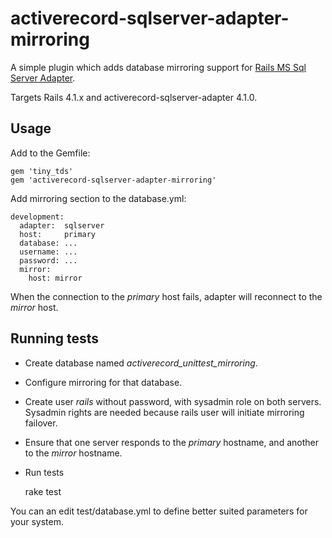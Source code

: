 # activerecord-sqlserver-adapter-mirroring

A simple plugin which adds database mirroring support for [Rails MS Sql
Server Adapter](https://github.com/rails-sqlserver/activerecord-sqlserver-adapter).

Targets Rails 4.1.x and activerecord-sqlserver-adapter 4.1.0.

## Usage

Add to the Gemfile:

    gem 'tiny_tds'
    gem 'activerecord-sqlserver-adapter-mirroring'

Add mirroring section to the database.yml:

    development:
      adapter:  sqlserver
      host:     primary
      database: ...
      username: ...
      password: ...
      mirror: 
        host: mirror

When the connection to the *primary* host fails, adapter will
reconnect to the *mirror* host.


## Running tests

 * Create database named *activerecord\_unittest\_mirroring*.
 * Configure mirroring for that database. 
 * Create user *rails* without password, with sysadmin role on both
   servers. Sysadmin rights are needed because rails user will initiate
   mirroring failover.
 * Ensure that one server responds to the *primary* hostname, and another
   to the *mirror* hostname.
 * Run tests
 
     rake test
     
You can an edit test/database.yml to define better suited parameters
for your system.
